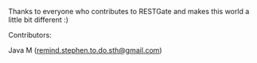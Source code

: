 Thanks to everyone who contributes to RESTGate and makes this world a little bit different :)

Contributors:

Java M (remind.stephen.to.do.sth@gmail.com)
